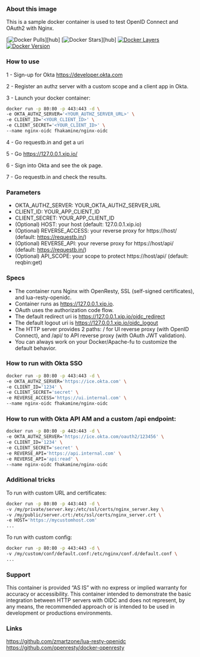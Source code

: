 
### About this image

This is a sample docker container is used to test OpenID Connect and OAuth2 with Nginx.

[![Docker Pulls](https://img.shields.io/docker/pulls/fhakamine/nginx-oidc.svg)][hub]
[![Docker Stars](https://img.shields.io/docker/stars/fhakamine/nginx-oidc.svg)][hub]
[![Docker Layers](https://images.microbadger.com/badges/image/fhakamine/nginx-oidc.svg)](https://microbadger.com/images/fhakamine/nginx-oidc)
[![Docker Version](https://images.microbadger.com/badges/version/fhakamine/nginx-oidc.svg)](https://microbadger.com/images/fhakamine/nginx-oidc)

### How to use

1 - Sign-up for Okta https://developer.okta.com

2 - Register an authz server with a custom scope and a client app in Okta.

3 - Launch your docker container:

```bash
docker run -p 80:80 -p 443:443 -d \
-e OKTA_AUTHZ_SERVER='<YOUR_AUTHZ_SERVER_URL>' \
-e CLIENT_ID='<YOUR_CLIENT_ID>' \
-e CLIENT_SECRET='<YOUR_CLIENT_ID>' \
--name nginx-oidc fhakamine/nginx-oidc
```

4 - Go requestb.in and get a uri

5 - Go https://127.0.0.1.xip.io/<uri>

6 - Sign into Okta and see the ok page.

7 - Go requestb.in and check the results.

### Parameters

- OKTA_AUTHZ_SERVER: YOUR_OKTA_AUTHZ_SERVER_URL
- CLIENT_ID: YOUR_APP_CLIENT_ID
- CLIENT_SECRET: YOUR_APP_CLIENT_ID
- (Optional) HOST: your host (default: 127.0.0.1.xip.io)
- (Optional) REVERSE_ACCESS: your reverse proxy for https://host/ (default: https://requestb.in/)
- (Optional) REVERSE_API: your reverse proxy for https://host/api/ (default: https://requestb.in/)
- (Optional) API_SCOPE: your scope to protect https://host/api/ (default: reqbin:get)

### Specs

- The container runs Nginx with OpenResty, SSL (self-signed certificates), and lua-resty-openidc.
- Container runs as https://127.0.0.1.xip.io.
- OAuth uses the authorization code flow.
- The default redirect uri is https://127.0.0.1.xip.io/oidc_redirect
- The default logout uri is https://127.0.0.1.xip.io/oidc_logout
- The HTTP server provides 2 paths: / for UI reverse proxy (with OpenID Connect), and /api/ to API reverse proxy (with OAuth JWT validation).
- You can always work on your Docker/Apache-fu to customize the default behavior.


### How to run with Okta SSO

```bash
docker run -p 80:80 -p 443:443 -d \
-e OKTA_AUTHZ_SERVER='https://ice.okta.com' \
-e CLIENT_ID='1234' \
-e CLIENT_SECRET='secret' \
-e REVERSE_ACCESS='https://ui.internal.com' \
--name nginx-oidc fhakamine/nginx-oidc
```

### How to run with Okta API AM and a custom /api endpoint:

```bash
docker run -p 80:80 -p 443:443 -d \
-e OKTA_AUTHZ_SERVER='https://ice.okta.com/oauth2/123456' \
-e CLIENT_ID='1234' \
-e CLIENT_SECRET='secret' \
-e REVERSE_API='https://api.internal.com' \
-e REVERSE_API='api:read' \
--name nginx-oidc fhakamine/nginx-oidc
```

### Additional tricks

To run with custom URL and certificates:

```bash
docker run -p 80:80 -p 443:443 -d \
-v /my/private/server.key:/etc/ssl/certs/nginx_server.key \
-v /my/public/server.crt:/etc/ssl/certs/nginx_server.crt \
-e HOST='https://mycustomhost.com'
...
```

To run with custom config:

```bash
docker run -p 80:80 -p 443:443 -d \
-v /my/custom/conf/default.conf:/etc/nginx/conf.d/default.conf \
...
```

### Support

This container is provided “AS IS” with no express or implied warranty for accuracy or accessibility. This container intended to demonstrate the basic integration between HTTP servers with OIDC and does not represent, by any means, the recommended approach or is intended to be used in development or productions environments.

### Links

https://github.com/zmartzone/lua-resty-openidc
https://github.com/openresty/docker-openresty
